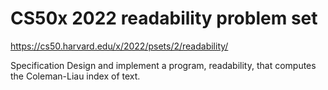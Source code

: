 <h1>CS50x 2022 readability problem set</h1>

https://cs50.harvard.edu/x/2022/psets/2/readability/


Specification
Design and implement a program, readability, that computes the Coleman-Liau index of text.


